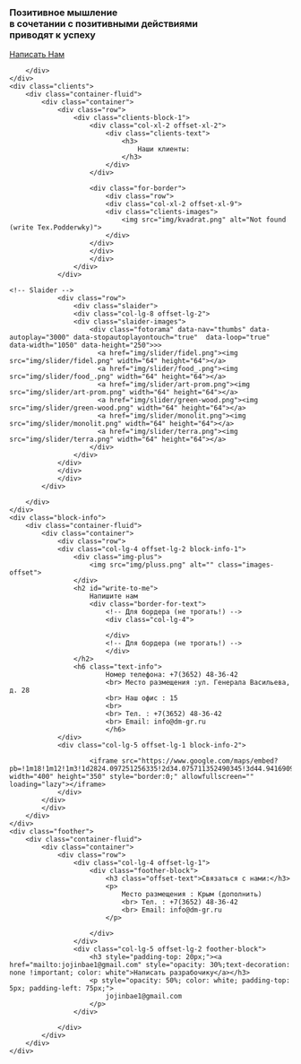<div class="write-me">
		<div class="container-fluid">
			<div class="container">
				<div class="row">
					<div class="label">
						<div class="col-xl-6 offset-xl-6">
							<img src="img/pluss.png" alt="">
							<div class="text-write">
								<h3><strong>Позитивное мышление <br> в сочетании с позитивными действиями <br>приводят к успеху</strong></h3>
							</div>
							<a href="mailto:info@dm-rg.ru" class="btn btn-outline-success buton-write" role="button"> Написать Нам</a>
						</div>
					</div>
				</div>
			</div>
			
		</div>
	</div>
	<div class="clients">
		<div class="container-fluid">
			<div class="container">
				<div class="row">
					<div class="clients-block-1">
						<div class="col-xl-2 offset-xl-2">
							<div class="clients-text">
								<h3>
								    Наши клиенты:
								</h3>
							</div>
						</div>

						<div class="for-border">
							<div class="row">
							<div class="col-xl-2 offset-xl-9">
							<div class="clients-images">
								<img src="img/kvadrat.png" alt="Not found (write Tex.Podderwky)">
							</div>
						</div>
						</div>
						</div>
					</div>
				</div>
				                                                            <!-- Slaider -->
				<div class="row">
					<div class="slaider">
					<div class="col-lg-8 offset-lg-2">
					<div class="slaider-images">
						<div class="fotorama" data-nav="thumbs" data-autoplay="3000" data-stopautoplayontouch="true"  data-loop="true" data-width="1050" data-height="250">>>
						  <a href="img/slider/fidel.png"><img src="img/slider/fidel.png" width="64" height="64"></a>
						  <a href="img/slider/food_.png"><img src="img/slider/food_.png" width="64" height="64"></a>
						  <a href="img/slider/art-prom.png"><img src="img/slider/art-prom.png" width="64" height="64"></a>
						  <a href="img/slider/green-wood.png"><img src="img/slider/green-wood.png" width="64" height="64"></a>
						  <a href="img/slider/monolit.png"><img src="img/slider/monolit.png" width="64" height="64"></a>
						  <a href="img/slider/terra.png"><img src="img/slider/terra.png" width="64" height="64"></a>
						</div>
					</div>
				</div>
				</div>
				</div>
			</div>
			
		</div>
	</div>
	<div class="block-info">
		<div class="container-fluid">
			<div class="container">
				<div class="row">
				<div class="col-lg-4 offset-lg-2 block-info-1">
					<div class="img-plus">
						<img src="img/pluss.png" alt="" class="images-offset">
					</div>
					<h2 id="write-to-me">
						Напишите нам
						<div class="border-for-text">
							<!-- Для бордера (не трогать!) -->
							<div class="col-lg-4">

							</div>
							<!-- Для бордера (не трогать!) -->
							</div>
					</h2>
					<h6 class="text-info">
							Номер телефона: +7(3652) 48-36-42
							<br> Место размещения :ул. Генерала Васильева, д. 28
							<br> Наш офис : 15
							<br>
							<br> Тел. : +7(3652) 48-36-42
							<br> Email: info@dm-gr.ru
							</h6>
				</div>
				<div class="col-lg-5 offset-lg-1 block-info-2">
					
						<iframe src="https://www.google.com/maps/embed?pb=!1m18!1m12!1m3!1d2824.097251256335!2d34.075711352490345!3d44.94169091040591!2m3!1f0!2f0!3f0!3m2!1i1024!2i768!4f13.1!3m3!1m2!1s0x40eaddcd3cf05f85%3A0x90fed00af18c963e!2z0YPQuy4g0JPQtdC90LXRgNCw0LvQsCDQktCw0YHQuNC70YzQtdCy0LAsIDI4LCDQodC40LzRhNC10YDQvtC_0L7Qu9GM!5e0!3m2!1sru!2s!4v1618615546987!5m2!1sru!2s" width="400" height="350" style="border:0;" allowfullscreen="" loading="lazy"></iframe>
				</div>
			</div>
			</div>
		</div>
	</div>
	<div class="foother">
		<div class="container-fluid">
			<div class="container">
				<div class="row">
					<div class="col-lg-4 offset-lg-1">
						<div class="foother-block">
							<h3 class="offset-text">Связаться с нами:</h3>
							<p>
								Место размещения : Крым (дополнить)
								<br> Тел. : +7(3652) 48-36-42
								<br> Email: info@dm-gr.ru
							</p>
							
						</div>
					</div>
					<div class="col-lg-5 offset-lg-2 foother-block">
						<h3 style="padding-top: 20px;"><a href="mailto:jojinbae1@gmail.com" style="opacity: 30%;text-decoration: none !important; color: white">Написать разрабочику</a></h3>
						<p style="opacity: 50%; color: white; padding-top: 5px; padding-left: 75px;">
							jojinbae1@gmail.com
						</p>
					</div>
					
				</div>
			</div>
		</div>
	</div>
</div>
